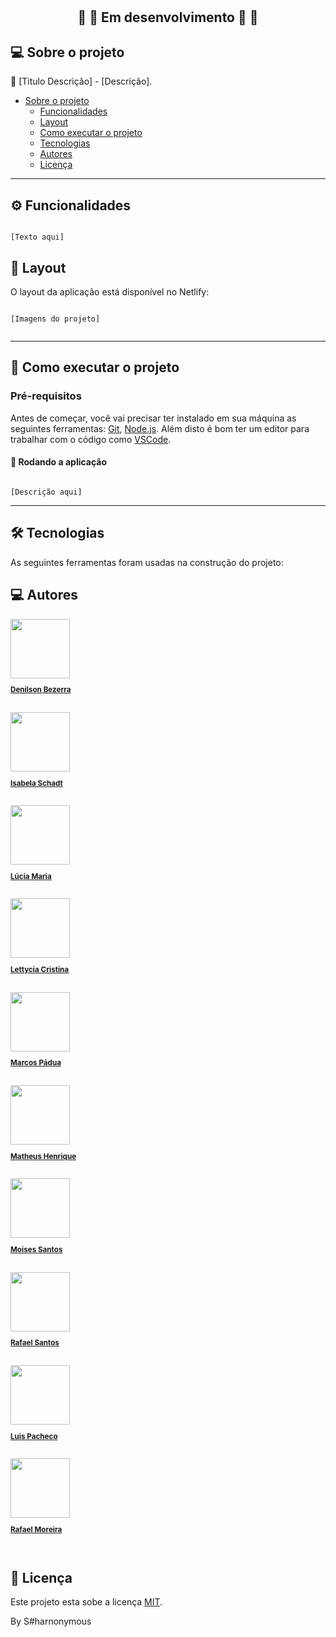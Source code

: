 <h1 align="center"S#harnonymous</h1>			
<br>


<h2 align="center">🚧 🚀 Em desenvolvimento 🚀 🚧</h2> 



## 💻 Sobre o projeto

💪 [Titulo Descrição] - [Descrição].

<!--ts-->

 * [Sobre o projeto](#-sobre-o-projeto)
   * [Funcionalidades](#%EF%B8%8F-funcionalidades)
   * [Layout](#-layout)
   * [Como executar o projeto](#-como-executar-o-projeto)
   * [Tecnologias](#-tecnologias)
   * [Autores](#-autores)
   * [Licença](#-licença)
<!--te-->

---


## ⚙️ Funcionalidades

```

[Texto aqui]

```

## 🎨 Layout

O layout da aplicação está disponível no Netlify:

```

[Imagens do projeto]

```

<p align="center" style="display: flex; align-items: flex-start; justify-content: center;">
 
</p>

---

## 🚀 Como executar o projeto

### Pré-requisitos

Antes de começar, você vai precisar ter instalado em sua máquina as seguintes ferramentas:
[Git](https://git-scm.com), [Node.js](https://nodejs.org/en/). 
Além disto é bom ter um editor para trabalhar com o código como [VSCode](https://code.visualstudio.com/).



#### 🧭 Rodando a aplicação
```

[Descrição aqui]

```
---

## 🛠 Tecnologias

As seguintes ferramentas foram usadas na construção do projeto:


## 💻 Autores

<a href="https://github.com/denilsonbezerra">
 <img src="https://avatars.githubusercontent.com/u/97971798?v=4" width="95"/> 
 <br>
  <sub><b><p>Denilson Bezerra</p></b></sub></a>
 <br />
 
 <a href="https://github.com/denilsonbezerra">
 <img src="https://avatars.githubusercontent.com/u/116990892?v=4" width="95"/> 
 <br>
  <sub><b><p>Isabela Schadt</p></b></sub></a>
 <br />
 
 <a href="https://github.com/denilsonbezerra">
 <img src="https://avatars.githubusercontent.com/u/113800812?v=4" width="95"/> 
 <br>
  <sub><b><p>Lúcia Maria</p></b></sub></a>
 <br />

<a href="https://github.com/denilsonbezerra">
 <img src="https://avatars.githubusercontent.com/u/104375979?v=4" width="95"/> 
 <br>
  <sub><b><p>Lettycia Cristina</p></b></sub></a>
 <br />

  <a href="https://github.com/denilsonbezerra">
 <img src="https://avatars.githubusercontent.com/u/53311469?v=4" width="95"/> 
 <br>
  <sub><b><p>Marcos Pádua</p></b></sub></a>
 <br />
 
 <a href="https://github.com/denilsonbezerra">
 <img src="https://avatars.githubusercontent.com/u/115824012?v=4" width="95"/> 
 <br>
  <sub><b><p>Matheus Henrique</p></b></sub></a>
 <br />

 <a href="https://github.com/denilsonbezerra">
 <img src="https://avatars.githubusercontent.com/u/72143562?v=4" width="95"/> 
 <br>
  <sub><b><p>Moises Santos</p></b></sub></a>
 <br />
 
 <a href="https://github.com/denilsonbezerra">
 <img src="https://avatars.githubusercontent.com/u/98282656?v=4" width="95"/> 
 <br>
  <sub><b><p>Rafael Santos</p></b></sub></a>
 <br />
 
 <a href="https://github.com/denilsonbezerra">
 <img src="https://avatars.githubusercontent.com/u/41549626?v=4" width="95"/> 
 <br>
  <sub><b><p>Luis Pacheco</p></b></sub></a>
 <br />
 
 <a href="https://github.com/denilsonbezerra">
 <img src="https://avatars.githubusercontent.com/u/52933778?v=4" width="95"/> 
 <br>
  <sub><b><p>Rafael Moreira</p></b></sub></a>
 <br />

## 📝 Licença

Este projeto esta sobe a licença [MIT](https://github.com/RafaeltiMoreira/sharnonymous-bank-ima/blob/main/LICENSE).

By S#harnonymous
